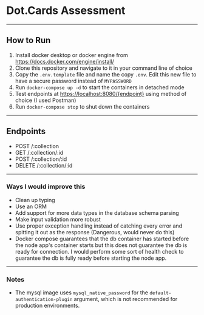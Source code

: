 
# Dot.Cards Assessment

***

## How to Run

1. Install docker desktop or docker engine from  https://docs.docker.com/engine/install/
2. Clone this repository and navigate to it in your command line of choice
3. Copy the ```.env.template``` file and name the copy ```.env```. Edit this new file to have a secure password instead of ```MYPASSWORD```
4. Run ```docker-compose up -d``` to start the containers in detached mode
5. Test endpoints at [https://localhost:8080/{endpoint}](https://localhost:8080/) using method of choice (I used Postman)
6. Run ```docker-compose stop``` to shut down the containers

***

## Endpoints

- POST /:collection
- GET /:collection/:id
- POST /:collection/:id
- DELETE /:collection/:id

***

### Ways I would improve this

- Clean up typing
- Use an ORM
- Add support for more data types in the database schema parsing
- Make input validation more robust
- Use proper exception handling instead of catching every error and spitting it out as the response (Dangerous, would never do this)
- Docker compose guarantees that the db container has started before the node app's container starts
but this does not guarantee the db is ready for connection. I would perform some sort of health check 
to guarantee the db is fully ready before starting the node app.

***

### Notes

- The mysql image uses ```mysql_native_password``` for the ```default-authentication-plugin``` argument,
which is not recommended for production environments.
